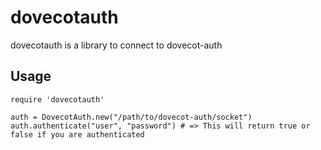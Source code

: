 dovecotauth
===========

dovecotauth is a library to connect to dovecot-auth

Usage
-----

    require 'dovecotauth'

    auth = DovecotAuth.new("/path/to/dovecot-auth/socket")
    auth.authenticate("user", "password") # => This will return true or false if you are authenticated
